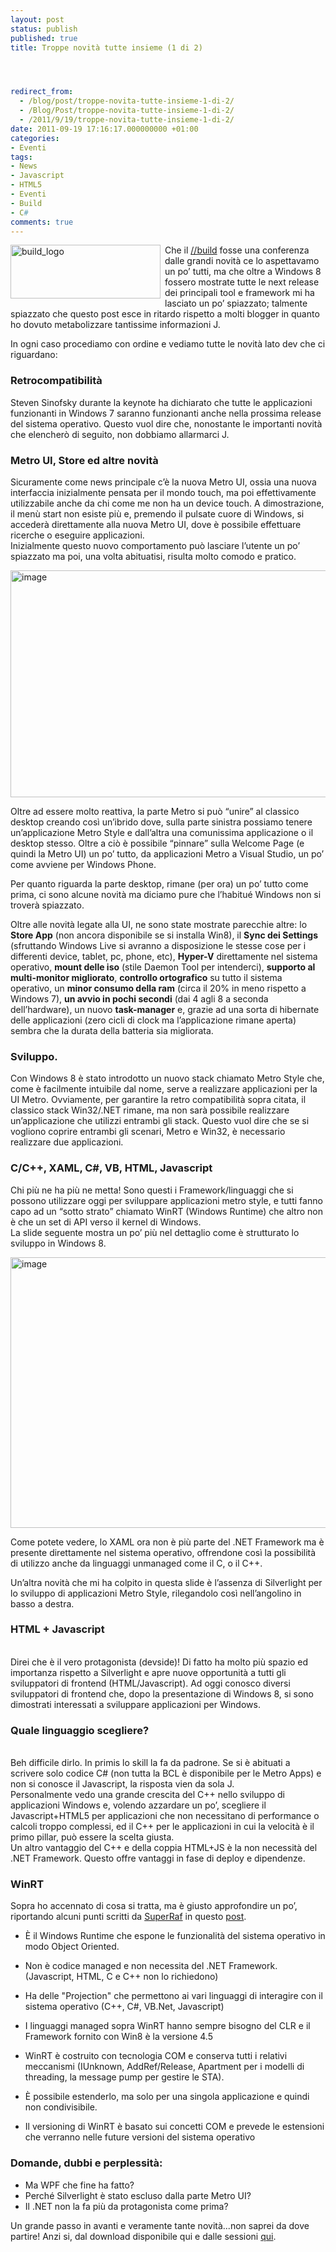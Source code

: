 ```yaml
---
layout: post
status: publish
published: true
title: Troppe novità tutte insieme (1 di 2)




redirect_from: 
  - /blog/post/troppe-novita-tutte-insieme-1-di-2/
  - /Blog/Post/troppe-novita-tutte-insieme-1-di-2/
  - /2011/9/19/troppe-novita-tutte-insieme-1-di-2/
date: 2011-09-19 17:16:17.000000000 +01:00
categories:
- Eventi
tags:
- News
- Javascript
- HTML5
- Eventi
- Build
- C#
comments: true
---
```

<p><a href="http://tostring.it/UserFiles/imperugo/build_logo_2.png"><img style="background-image: none; border-right-width: 0px; margin: 0px 7px 2px 0px; padding-left: 0px; padding-right: 0px; display: inline; float: left; border-top-width: 0px; border-bottom-width: 0px; border-left-width: 0px; padding-top: 0px" title="build_logo" border="0" alt="build_logo" align="left" src="http://tostring.it/UserFiles/imperugo/build_logo_thumb.png" width="240" height="86" /></a>Che il <a title="BUILD conference highlights" href="http://www.buildwindows.com/" rel="nofollow" target="_blank">//build</a> fosse una conferenza dalle grandi novità ce lo aspettavamo un po’ tutti, ma che oltre a Windows 8 fossero mostrate tutte le next release dei principali tool e framework mi ha lasciato un po’ spiazzato; talmente spiazzato che questo post esce in ritardo rispetto a molti blogger in quanto ho dovuto metabolizzare tantissime informazioni J.</p>  <p>In ogni caso procediamo con ordine e vediamo tutte le novità lato dev che ci riguardano:</p>  <h3>Retrocompatibilità</h3>  <p>Steven Sinofsky durante la keynote ha dichiarato che tutte le applicazioni funzionanti in Windows 7 saranno funzionanti anche nella prossima release del sistema operativo. Questo vuol dire che, nonostante le importanti novità che elencherò di seguito, non dobbiamo allarmarci J.</p>  <h3>Metro UI, Store ed altre novità</h3>  <p>Sicuramente come news principale c’è la nuova Metro UI, ossia una nuova interfaccia inizialmente pensata per il mondo touch, ma poi effettivamente utilizzabile anche da chi come me non ha un device touch. A dimostrazione, il menù start non esiste più e, premendo il pulsate cuore di Windows, si accederà direttamente alla nuova Metro UI, dove è possibile effettuare ricerche o eseguire applicazioni.    <br />Inizialmente questo nuovo comportamento può lasciare l’utente un po’ spiazzato ma poi, una volta abituatisi, risulta molto comodo e pratico.</p>  <p><img style="background-image: none; border-right-width: 0px; padding-left: 0px; padding-right: 0px; display: inline; border-top-width: 0px; border-bottom-width: 0px; border-left-width: 0px; padding-top: 0px" title="image" border="0" alt="image" src="http://tostring.it/UserFiles/imperugo/image_3_4.png" width="644" height="363" /></p>  <p>Oltre ad essere molto reattiva, la parte Metro si può “unire” al classico desktop creando così un’ibrido dove, sulla parte sinistra possiamo tenere un’applicazione Metro Style e dall’altra una comunissima applicazione o il desktop stesso. Oltre a ciò è possibile “pinnare” sulla Welcome Page (e quindi la Metro UI) un po’ tutto, da applicazioni Metro a Visual Studio, un po’ come avviene per Windows Phone.</p>  <p>Per quanto riguarda la parte desktop, rimane (per ora) un po’ tutto come prima, ci sono alcune novità ma diciamo pure che l’habitué Windows non si troverà spiazzato.</p>  <p>Oltre alle novità legate alla UI, ne sono state mostrate parecchie altre: lo <b>Store App</b> (non ancora disponibile se si installa Win8), il <b>Sync dei Settings</b> (sfruttando Windows Live si avranno a disposizione le stesse cose per i differenti device, tablet, pc, phone, etc), <b>Hyper-V</b> direttamente nel sistema operativo, <b>mount delle iso</b> (stile Daemon Tool per intenderci), <b>supporto al multi-monitor migliorato</b>, <b>controllo ortografico</b> su tutto il sistema operativo, un <b>minor consumo della ram</b> (circa il 20% in meno rispetto a Windows 7), <b>un avvio in pochi secondi</b> (dai 4 agli 8 a seconda dell’hardware), un nuovo <b>task-manager</b> e, grazie ad una sorta di hibernate delle applicazioni (zero cicli di clock ma l’applicazione rimane aperta) sembra che la durata della batteria sia migliorata.</p>  <h3>Sviluppo.</h3>  <p>Con Windows 8 è stato introdotto un nuovo stack chiamato Metro Style che, come è facilmente intuibile dal nome, serve a realizzare applicazioni per la UI Metro. Ovviamente, per garantire la retro compatibilità sopra citata, il classico stack Win32/.NET rimane, ma non sarà possibile realizzare un’applicazione che utilizzi entrambi gli stack. Questo vuol dire che se si vogliono coprire entrambi gli scenari, Metro e Win32, è necessario realizzare due applicazioni.</p>  <h3>C/C++, XAML, C#, VB, HTML, Javascript</h3>  <p>Chi più ne ha più ne metta! Sono questi i Framework/linguaggi che si possono utilizzare oggi per sviluppare applicazioni metro style, e tutti fanno capo ad un “sotto strato” chiamato WinRT (Windows Runtime) che altro non è che un set di API verso il kernel di Windows.    <br />La slide seguente mostra un po’ più nel dettaglio come è strutturato lo sviluppo in Windows 8.</p>  <p><img style="background-image: none; border-right-width: 0px; padding-left: 0px; padding-right: 0px; display: inline; border-top-width: 0px; border-bottom-width: 0px; border-left-width: 0px; padding-top: 0px" title="image" border="0" alt="image" src="http://tostring.it/UserFiles/imperugo/image_6_2.png" width="644" height="433" /></p>  <p>Come potete vedere, lo XAML ora non è più parte del .NET Framework ma è presente direttamente nel sistema operativo, offrendone così la possibilità di utilizzo anche da linguaggi unmanaged come il C, o il C++.</p>  <p>Un’altra novità che mi ha colpito in questa slide è l’assenza di Silverlight per lo sviluppo di applicazioni Metro Style, rilegandolo così nell’angolino in basso a destra.</p>  <h3>HTML + Javascript</h3>  <p>   <br />Direi che è il vero protagonista (devside)! Di fatto ha molto più spazio ed importanza rispetto a Silverlight e apre nuove opportunità a tutti gli sviluppatori di frontend (HTML/Javascript). Ad oggi conosco diversi sviluppatori di frontend che, dopo la presentazione di Windows 8, si sono dimostrati interessati a sviluppare applicazioni per Windows.</p>  <h3>Quale linguaggio scegliere?</h3>  <p>   <br />Beh difficile dirlo. In primis lo skill la fa da padrone. Se si è abituati a scrivere solo codice C# (non tutta la BCL è disponibile per le Metro Apps) e non si conosce il Javascript, la risposta vien da sola J.     <br />Personalmente vedo una grande crescita del C++ nello sviluppo di applicazioni Windows e, volendo azzardare un po’, scegliere il Javascript+HTML5 per applicazioni che non necessitano di performance o calcoli troppo complessi, ed il C++ per le applicazioni in cui la velocità è il primo pillar, può essere la scelta giusta.     <br />Un altro vantaggio del C++ e della coppia HTML+JS è la non necessità del .NET Framework. Questo offre vantaggi in fase di deploy e dipendenze.</p>  <h3>WinRT </h3>  <p>Sopra ho accennato di cosa si tratta, ma è giusto approfondire un po’, riportando alcuni punti scritti da <a title="Raffaele Rialdi&#39;blog" href="http://blogs.ugidotnet.org/raffaele" rel="nofollow" target="_blank">SuperRaf</a> in questo <a href="http://blogs.ugidotnet.org/raffaele/archive/2011/09/15/deep-diving-su-winrt-e-le-applicazioni-metro-di-windows.aspx" target="_blank">post</a>.</p>  <ul>   <ul></ul>    <li>     <p>È il Windows Runtime che espone le funzionalità del sistema operativo in modo Object Oriented.</p>   </li>    <li>     <p>Non è codice managed e non necessita del .NET Framework. (Javascript, HTML, C e C++ non lo richiedono)</p>   </li>    <li>     <p>Ha delle &quot;Projection&quot; che permettono ai vari linguaggi di interagire con il sistema operativo (C++, C#, VB.Net, Javascript)</p>   </li>    <li>     <p>I linguaggi managed sopra WinRT hanno sempre bisogno del CLR e il Framework fornito con Win8 è la versione 4.5 </p>   </li>    <li>     <p>WinRT è costruito con tecnologia COM e conserva tutti i relativi meccanismi (IUnknown, AddRef/Release, Apartment per i modelli di threading, la message pump per gestire le STA).</p>   </li>    <li>     <p>È possibile estenderlo, ma solo per una singola applicazione e quindi non condivisibile.</p>   </li>    <li>     <p>Il versioning di WinRT è basato sui concetti COM e prevede le estensioni che verranno nelle future versioni del sistema operativo</p>   </li> </ul>  <h3>Domande, dubbi e perplessità:</h3>  <ul>   <li>Ma WPF che fine ha fatto? </li>    <li>Perché Silverlight è stato escluso dalla parte Metro UI? </li>    <li>Il .NET non la fa più da protagonista come prima? </li> </ul>  <p>Un grande passo in avanti e veramente tante novità...non saprei da dove partire! Anzi si, dal download disponibile qui e dalle sessioni <a href="http://tostring.it/blog/post/scaricare-tutti-i-video-delle-sessioni-del-build/" target="_blank">qui</a>.</p>
